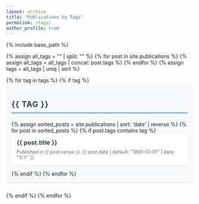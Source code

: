 ```yaml
---
layout: archive
title: "Publications by Tags"
permalink: /tags/
author_profile: true
---
```


{% include base_path %}

<style>
.tag-block {
  margin-bottom: 2em;
  padding: 1em;
  border-radius: 8px;
  background-color: #f8f9fa;
  box-shadow: 0 2px 4px rgba(0,0,0,0.1);
}

.tag-block h2 {
  color: #2c3e50;
  border-bottom: 2px solid #3498db;
  padding-bottom: 0.5em;
  margin-bottom: 1em;
  text-transform: uppercase;
  letter-spacing: 1px;
}

.archive__item {
  background: white;
  padding: 1em;
  margin-bottom: 1em;
  border-radius: 6px;
  box-shadow: 0 1px 3px rgba(0,0,0,0.1);
  transition: transform 0.2s ease;
}

.archive__item:hover {
  transform: translateY(-2px);
  box-shadow: 0 2px 5px rgba(0,0,0,0.15);
}

.archive__item-title {
  margin: 0 0 0.5em 0;
}

.archive__item-title a {
  color: #2c3e50;
  text-decoration: none;
}

.archive__item-title a:hover {
  color: #3498db;
}

.archive__item-excerpt {
  color: #666;
  margin: 0;
  font-size: 0.9em;
}
</style>

{% assign all_tags = "" | split: "" %}
{% for post in site.publications %}
  {% assign all_tags = all_tags | concat: post.tags %}
{% endfor %}
{% assign tags = all_tags | uniq | sort %}

<div class="tag-list">
  {% for tag in tags %}
    {% if tag %}
      <div class="tag-block">
        <h2 id="{{ tag | slugify }}" class="archive__subtitle">{{ tag }}</h2>
        {% assign sorted_posts = site.publications | sort: 'date' | reverse %}
        {% for post in sorted_posts %}
          {% if post.tags contains tag %}
            <div class="archive__item">
              <h3 class="archive__item-title" itemprop="headline">
                <a href="{{ base_path }}{{ post.url }}" rel="permalink">{{ post.title }}</a>
              </h3>
              <p class="archive__item-excerpt" itemprop="description">
                Published in <i>{{ post.venue }}</i>, {{ post.date | default: "1900-01-01" | date: "%Y" }}
              </p>
            </div>
          {% endif %}
        {% endfor %}
      </div>
    {% endif %}
  {% endfor %}
</div> 
